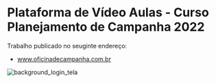 # Plataforma de Vídeo Aulas - Curso Planejamento de Campanha 2022
Trabalho publicado no seuginte endereço:
* www.oficinadecampanha.com.br
 
![background_login_tela](https://user-images.githubusercontent.com/42581869/177215991-dddce1ac-d0fe-40a6-b59f-73a3d0fc80c5.PNG)
